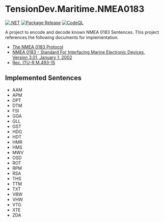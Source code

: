 # TensionDev.Maritime.NMEA0183

[![.NET](https://github.com/TensionDev/NMEA0183/actions/workflows/dotnet.yml/badge.svg)](https://github.com/TensionDev/NMEA0183/actions/workflows/dotnet.yml)
[![Package Release](https://github.com/TensionDev/NMEA0183/actions/workflows/package-release.yml/badge.svg)](https://github.com/TensionDev/NMEA0183/actions/workflows/package-release.yml)
[![CodeQL](https://github.com/TensionDev/NMEA0183/actions/workflows/github-code-scanning/codeql/badge.svg)](https://github.com/TensionDev/NMEA0183/actions/workflows/github-code-scanning/codeql)

A project to encode and decode known NMEA 0183 Sentences.
This project references the following documents for implementation.
- [The NMEA 0183 Protocol](https://www.tronico.fi/OH6NT/docs/NMEA0183.pdf)
- [NMEA 0183 - Standard For Interfacing Marine Electronic Devices, Version 3.01, January 1, 2002](http://www.plaisance-pratique.com/IMG/pdf/NMEA0183-2.pdf)
- [Rec. ITU-R M.493-15](https://www.itu.int/dms_pubrec/itu-r/rec/m/R-REC-M.493-15-201901-I!!PDF-E.pdf)

## Implemented Sentences
- AAM
- APM
- DPT
- DTM
- FSI
- GGA
- GLL
- GST
- HDG
- HDT
- HMR
- HMS
- MWV
- OSD
- ROT
- RPM
- RSA
- THS
- TTM
- TXT
- VBW
- VHW
- VTG
- XTE
- ZDA
